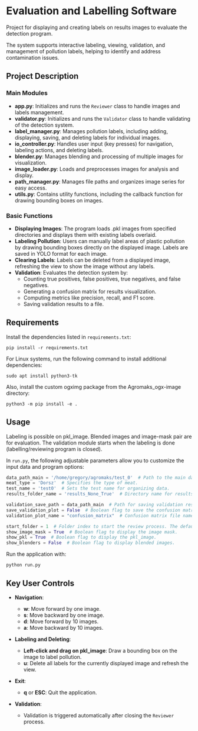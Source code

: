 # Evaluation and Labelling Software

Project for displaying and creating labels on results images to evaluate the detection program.

The system supports interactive labeling, viewing, validation, and management of pollution labels, helping to identify and
address contamination issues.

## Project Description

### Main Modules

- **app.py**: Initializes and runs the `Reviewer` class to handle images and labels management.
- **validator.py**: Initializes and runs the `Validator` class to handle validating of the detection system.
- **label_manager.py**: Manages pollution labels, including adding, displaying, saving, and deleting labels for individual images.
- **io_controller.py**: Handles user input (key presses) for navigation, labeling actions, and deleting labels.
- **blender.py**: Manages blending and processing of multiple images for visualization.
- **image_loader.py**: Loads and preprocesses images for analysis and display.
- **path_manager.py**: Manages file paths and organizes image series for easy access.
- **utils.py**: Contains utility functions, including the callback function for drawing bounding boxes on images.

### Basic Functions

- **Displaying Images**: The program loads .pkl images from specified directories and displays them with existing labels overlaid.
- **Labeling Pollution**: Users can manually label areas of plastic pollution by drawing bounding boxes directly on the displayed image. Labels are saved in YOLO format for each image.
- **Clearing Labels**: Labels can be deleted from a displayed image, refreshing the view to show the image without any labels.
- **Validation**: Evaluates the detection system by:
  - Counting true positives, false positives, true negatives, and false negatives.
  - Generating a confusion matrix for results visualization.
  - Computing metrics like precision, recall, and F1 score.
  - Saving validation results to a file.

## Requirements

Install the dependencies listed in `requirements.txt`:
```commandline
pip install -r requirements.txt
```

For Linux systems, run the following command to install additional dependencies:
```commandline
sudo apt install python3-tk
```

Also, install the custom ogximg package from the Agromaks_ogx-image directory:

```commandline
python3 -m pip install -e .
```

## Usage

Labeling is possible on pkl_image. Blended images and image-mask pair are for evaluation.
The validation module starts when the labeling is done (labelling/reviewing program is closed).

In `run.py`, the following adjustable parameters allow you to customize the input data and program options:

```Python
data_path_main = '/home/gregory/agromaks/test_0'  # Path to the main data directory.
meat_type = 'Dorsz'  # Specifies the type of meat.
test_name = 'test0'  # Sets the test name for organizing data.
results_folder_name = 'results_None_True'  # Directory name for results.

validation_save_path = data_path_main  # Path for saving validation results.
save_validation_plot = False  # Boolean flag to save the confusion matrix plot.
validation_plot_name = "confusion_matrix"  # Confusion matrix file name

start_folder = 1  # Folder index to start the review process. The default is 1.
show_image_mask = True  # Boolean flag to display the image mask.
show_pkl = True  # Boolean flag to display the pkl_image.
show_blenders = False  # Boolean flag to display blended images.
```

Run the application with:

```commandline
python run.py
```

## Key User Controls

- **Navigation**:
  - **w**: Move forward by one image.
  - **s**: Move backward by one image.
  - **d**: Move forward by 10 images.
  - **a**: Move backward by 10 images.
  
- **Labeling and Deleting**:
  - **Left-click and drag on pkl_image**: Draw a bounding box on the image to label pollution.
  - **u**: Delete all labels for the currently displayed image and refresh the view.
  
- **Exit**:
  - **q** or **ESC**: Quit the application.

- **Validation**:
  - Validation is triggered automatically after closing the `Reviewer` process.
